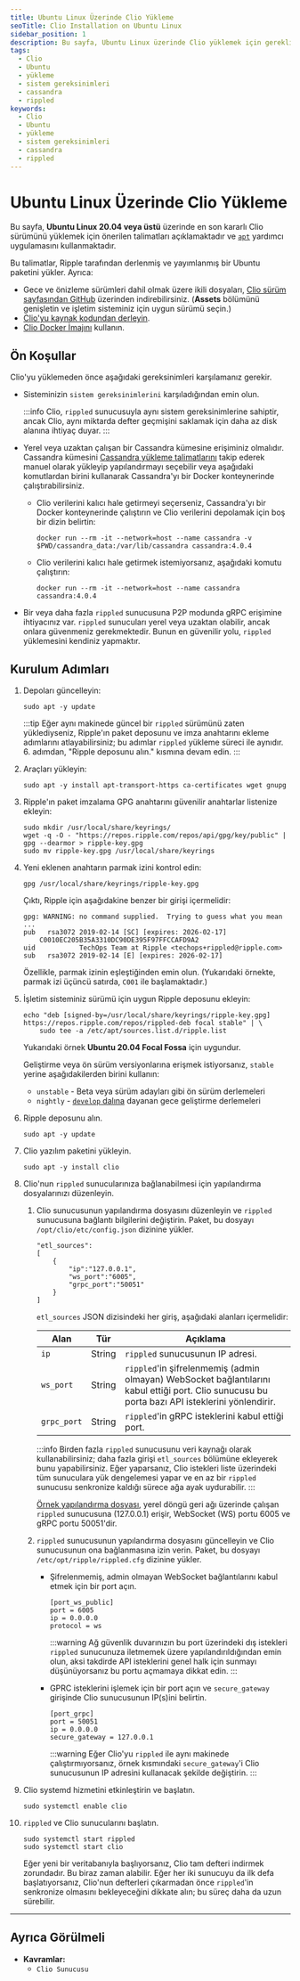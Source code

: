 ```yaml
---
title: Ubuntu Linux Üzerinde Clio Yükleme
seoTitle: Clio Installation on Ubuntu Linux
sidebar_position: 1
description: Bu sayfa, Ubuntu Linux üzerinde Clio yüklemek için gerekli adımları ve gereksinimleri açıklamaktadır. Ripple tarafından sağlanan talimatlarla en son sürümü yüklemeyi öğrenin.
tags: 
  - Clio
  - Ubuntu
  - yükleme
  - sistem gereksinimleri
  - cassandra
  - rippled
keywords: 
  - Clio
  - Ubuntu
  - yükleme
  - sistem gereksinimleri
  - cassandra
  - rippled
---
```


# Ubuntu Linux Üzerinde Clio Yükleme

Bu sayfa, **Ubuntu Linux 20.04 veya üstü** üzerinde en son kararlı Clio sürümünü yüklemek için önerilen talimatları açıklamaktadır ve [`apt`](https://ubuntu.com/server/docs) yardımcı uygulamasını kullanmaktadır.

Bu talimatlar, Ripple tarafından derlenmiş ve yayımlanmış bir Ubuntu paketini yükler. Ayrıca:

- Gece ve önizleme sürümleri dahil olmak üzere ikili dosyaları, [Clio sürüm sayfasından GitHub](https://github.com/XRPLF/clio/releases/) üzerinden indirebilirsiniz. (**Assets** bölümünü genişletin ve işletim sisteminiz için uygun sürümü seçin.)
- [Clio'yu kaynak kodundan derleyin](https://github.com/XRPLF/clio/blob/develop/docs/build-clio.md).
- [Clio Docker İmajını](https://hub.docker.com/r/rippleci/clio) kullanın.

## Ön Koşullar

Clio'yu yüklemeden önce aşağıdaki gereksinimleri karşılamanız gerekir.

- Sisteminizin `sistem gereksinimlerini` karşıladığından emin olun.

    :::info
    Clio, `rippled` sunucusuyla aynı sistem gereksinimlerine sahiptir, ancak Clio, aynı miktarda defter geçmişini saklamak için daha az disk alanına ihtiyaç duyar.
    :::

- Yerel veya uzaktan çalışan bir Cassandra kümesine erişiminiz olmalıdır. Cassandra kümesini [Cassandra yükleme talimatlarını](https://cassandra.apache.org/doc/latest/cassandra/getting_started/installing.html) takip ederek manuel olarak yükleyip yapılandırmayı seçebilir veya aşağıdaki komutlardan birini kullanarak Cassandra'yı bir Docker konteynerinde çalıştırabilirsiniz.

    - Clio verilerini kalıcı hale getirmeyi seçerseniz, Cassandra'yı bir Docker konteynerinde çalıştırın ve Clio verilerini depolamak için boş bir dizin belirtin:

        ```
        docker run --rm -it --network=host --name cassandra -v $PWD/cassandra_data:/var/lib/cassandra cassandra:4.0.4
        ```

    - Clio verilerini kalıcı hale getirmek istemiyorsanız, aşağıdaki komutu çalıştırın:

        ```
        docker run --rm -it --network=host --name cassandra cassandra:4.0.4
        ```

- Bir veya daha fazla `rippled` sunucusuna P2P modunda gRPC erişimine ihtiyacınız var. `rippled` sunucuları yerel veya uzaktan olabilir, ancak onlara güvenmeniz gerekmektedir. Bunun en güvenilir yolu, `rippled` yüklemesini kendiniz yapmaktır.

## Kurulum Adımları

1. Depoları güncelleyin:

    ```
    sudo apt -y update
    ```

    :::tip
    Eğer aynı makinede güncel bir `rippled` sürümünü zaten yüklediyseniz, Ripple'ın paket deposunu ve imza anahtarını ekleme adımlarını atlayabilirsiniz; bu adımlar `rippled` yükleme süreci ile aynıdır. 6. adımdan, "Ripple deposunu alın." kısmına devam edin.
    :::

2. Araçları yükleyin:

    ```
    sudo apt -y install apt-transport-https ca-certificates wget gnupg
    ```

3. Ripple'ın paket imzalama GPG anahtarını güvenilir anahtarlar listenize ekleyin:

    ```
    sudo mkdir /usr/local/share/keyrings/
    wget -q -O - "https://repos.ripple.com/repos/api/gpg/key/public" | gpg --dearmor > ripple-key.gpg
    sudo mv ripple-key.gpg /usr/local/share/keyrings
    ```

4. Yeni eklenen anahtarın parmak izini kontrol edin:

    ```
    gpg /usr/local/share/keyrings/ripple-key.gpg
    ```

    Çıktı, Ripple için aşağıdakine benzer bir girişi içermelidir:

    ```
    gpg: WARNING: no command supplied.  Trying to guess what you mean ...
    pub   rsa3072 2019-02-14 [SC] [expires: 2026-02-17]
        C0010EC205B35A3310DC90DE395F97FFCCAFD9A2
    uid           TechOps Team at Ripple <techops+rippled@ripple.com>
    sub   rsa3072 2019-02-14 [E] [expires: 2026-02-17]
    ```

    Özellikle, parmak izinin eşleştiğinden emin olun. (Yukarıdaki örnekte, parmak izi üçüncü satırda, `C001` ile başlamaktadır.)

5. İşletim sisteminiz sürümü için uygun Ripple deposunu ekleyin:

    ```
    echo "deb [signed-by=/usr/local/share/keyrings/ripple-key.gpg] https://repos.ripple.com/repos/rippled-deb focal stable" | \
        sudo tee -a /etc/apt/sources.list.d/ripple.list
    ```

    Yukarıdaki örnek **Ubuntu 20.04 Focal Fossa** için uygundur.

    Geliştirme veya ön sürüm versiyonlarına erişmek istiyorsanız, `stable` yerine aşağıdakilerden birini kullanın:

    - `unstable` - Beta veya sürüm adayları gibi ön sürüm derlemeleri
    - `nightly` - [`develop` dalına](https://github.com/XRPLF/Clio/tree/develop) dayanan gece geliştirme derlemeleri

6. Ripple deposunu alın.

    ```
    sudo apt -y update
    ```

7. Clio yazılım paketini yükleyin.

    ```
    sudo apt -y install clio
    ```

8. Clio'nun `rippled` sunucularınıza bağlanabilmesi için yapılandırma dosyalarınızı düzenleyin.

    1. Clio sunucusunun yapılandırma dosyasını düzenleyin ve `rippled` sunucusuna bağlantı bilgilerini değiştirin. Paket, bu dosyayı `/opt/clio/etc/config.json` dizinine yükler.

        ```
        "etl_sources":
        [
            {
                "ip":"127.0.0.1",
                "ws_port":"6005",
                "grpc_port":"50051"
            }
        ]
        ```

        `etl_sources` JSON dizisindeki her giriş, aşağıdaki alanları içermelidir:

        | Alan        | Tür    | Açıklama |
        |-------------|--------|-------------|
        | `ip`        | String | `rippled` sunucusunun IP adresi. |
        | `ws_port`   | String | `rippled`'in şifrelenmemiş (admin olmayan) WebSocket bağlantılarını kabul ettiği port. Clio sunucusu bu porta bazı API isteklerini yönlendirir. |
        | `grpc_port` | String | `rippled`'in gRPC isteklerini kabul ettiği port. |

        :::info
        Birden fazla `rippled` sunucusunu veri kaynağı olarak kullanabilirsiniz; daha fazla girişi `etl_sources` bölümüne ekleyerek bunu yapabilirsiniz. Eğer yaparsanız, Clio istekleri liste üzerindeki tüm sunuculara yük dengelemesi yapar ve en az bir `rippled` sunucusu senkronize kaldığı sürece ağa ayak uydurabilir.
        :::

        [Örnek yapılandırma dosyası](https://github.com/XRPLF/clio/blob/develop/docs/examples/config/example-config.json), yerel döngü geri ağı üzerinde çalışan `rippled` sunucusuna (127.0.0.1) erişir, WebSocket (WS) portu 6005 ve gRPC portu 50051'dir.

    2. `rippled` sunucusunun yapılandırma dosyasını güncelleyin ve Clio sunucusunun ona bağlanmasına izin verin. Paket, bu dosyayı `/etc/opt/ripple/rippled.cfg` dizinine yükler.

        * Şifrelenmemiş, admin olmayan WebSocket bağlantılarını kabul etmek için bir port açın.

            ```
            [port_ws_public]
            port = 6005
            ip = 0.0.0.0
            protocol = ws
            ```

            :::warning
            Ağ güvenlik duvarınızın bu port üzerindeki dış istekleri `rippled` sunucunuza iletmemek üzere yapılandırıldığından emin olun, aksi takdirde API isteklerini genel halk için sunmayı düşünüyorsanız bu portu açmamaya dikkat edin.
            :::

        * GPRC isteklerini işlemek için bir port açın ve `secure_gateway` girişinde Clio sunucusunun IP(s)ini belirtin.

            ```
            [port_grpc]
            port = 50051
            ip = 0.0.0.0
            secure_gateway = 127.0.0.1
            ```

            :::warning
            Eğer Clio'yu `rippled` ile aynı makinede çalıştırmıyorsanız, örnek kısmındaki `secure_gateway`'i Clio sunucusunun IP adresini kullanacak şekilde değiştirin.
            :::

9. Clio systemd hizmetini etkinleştirin ve başlatın.

    ```
    sudo systemctl enable clio
    ```

10. `rippled` ve Clio sunucularını başlatın.

    ```
    sudo systemctl start rippled
    sudo systemctl start clio
    ```

    Eğer yeni bir veritabanıyla başlıyorsanız, Clio tam defteri indirmek zorundadır. Bu biraz zaman alabilir. Eğer her iki sunucuyu da ilk defa başlatıyorsanız, Clio'nun defterleri çıkarmadan önce `rippled`'in senkronize olmasını bekleyeceğini dikkate alın; bu süreç daha da uzun sürebilir.

---

## Ayrıca Görülmeli

- **Kavramlar:**
    - `Clio Sunucusu`